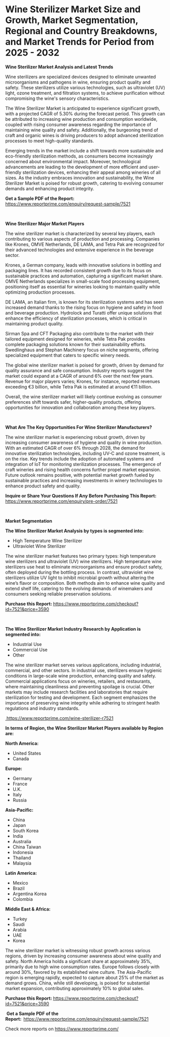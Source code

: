 <p><h1>Wine Sterilizer Market Size and Growth, Market Segmentation, Regional and Country Breakdowns, and Market Trends for Period from 2025 -  2032</h1></p><p><strong>Wine Sterilizer Market Analysis and Latest Trends</strong></p>
<p><p>Wine sterilizers are specialized devices designed to eliminate unwanted microorganisms and pathogens in wine, ensuring product quality and safety. These sterilizers utilize various technologies, such as ultraviolet (UV) light, ozone treatment, and filtration systems, to achieve purification without compromising the wine's sensory characteristics.</p><p>The Wine Sterilizer Market is anticipated to experience significant growth, with a projected CAGR of 5.30% during the forecast period. This growth can be attributed to increasing wine production and consumption worldwide, coupled with rising consumer awareness regarding the importance of maintaining wine quality and safety. Additionally, the burgeoning trend of craft and organic wines is driving producers to adopt advanced sterilization processes to meet high-quality standards.</p><p>Emerging trends in the market include a shift towards more sustainable and eco-friendly sterilization methods, as consumers become increasingly concerned about environmental impact. Moreover, technological advancements are leading to the development of more efficient and user-friendly sterilization devices, enhancing their appeal among wineries of all sizes. As the industry embraces innovation and sustainability, the Wine Sterilizer Market is poised for robust growth, catering to evolving consumer demands and enhancing product integrity.</p></p>
<p><strong>Get a Sample PDF of the Report:&nbsp;</strong> <a href="https://www.reportprime.com/enquiry/request-sample/7521?utm_campaign=2179&utm_medium=2&utm_source=Github&utm_content=ia&utm_term=19032025&utm_id=wine-sterilizer">https://www.reportprime.com/enquiry/request-sample/7521</a></p>
<p>&nbsp;</p>
<p><strong>Wine Sterilizer Major Market Players</strong></p>
<p><p>The wine sterilizer market is characterized by several key players, each contributing to various aspects of production and processing. Companies like Krones, OMVE Netherlands, DE LAMA, and Tetra Pak are recognized for their advanced technologies and extensive experience in the beverage sector.</p><p>Krones, a German company, leads with innovative solutions in bottling and packaging lines. It has recorded consistent growth due to its focus on sustainable practices and automation, capturing a significant market share. OMVE Netherlands specializes in small-scale food processing equipment, positioning itself as essential for wineries looking to maintain quality while optimizing production processes. </p><p>DE LAMA, an Italian firm, is known for its sterilization systems and has seen increased demand thanks to the rising focus on hygiene and safety in food and beverage production. Hydrolock and Turatti offer unique solutions that enhance the efficiency of sterilization processes, which is critical in maintaining product quality.</p><p>Sirman Spa and CFT Packaging also contribute to the market with their tailored equipment designed for wineries, while Tetra Pak provides complete packaging solutions known for their sustainability efforts. Swedlinghaus and Stephan Machinery focus on niche segments, offering specialized equipment that caters to specific winery needs.</p><p>The global wine sterilizer market is poised for growth, driven by demand for quality assurance and safe consumption. Industry reports suggest the market could expand at a CAGR of around 6% over the next few years. Revenue for major players varies; Krones, for instance, reported revenues exceeding €3 billion, while Tetra Pak is estimated at around €11 billion. </p><p>Overall, the wine sterilizer market will likely continue evolving as consumer preferences shift towards safer, higher-quality products, offering opportunities for innovation and collaboration among these key players.</p></p>
<p>&nbsp;</p>
<p><strong>What Are The Key Opportunities For Wine Sterilizer Manufacturers?</strong></p>
<p><p>The wine sterilizer market is experiencing robust growth, driven by increasing consumer awareness of hygiene and quality in wine production. With an estimated CAGR of over 6% through 2028, the demand for innovative sterilization technologies, including UV-C and ozone treatment, is on the rise. Key trends include the adoption of automated systems and integration of IoT for monitoring sterilization processes. The emergence of craft wineries and rising health concerns further propel market expansion. Future outlook remains positive, with potential market growth fueled by sustainable practices and increasing investments in winery technologies to enhance product safety and quality.</p></p>
<p><strong>Inquire or Share Your Questions If Any Before Purchasing This Report:</strong> <a href="https://www.reportprime.com/enquiry/pre-order/7521?utm_campaign=2179&utm_medium=2&utm_source=Github&utm_content=ia&utm_term=19032025&utm_id=wine-sterilizer">https://www.reportprime.com/enquiry/pre-order/7521</a></p>
<p>&nbsp;</p>
<p><strong>Market Segmentation</strong></p>
<p><strong>The Wine Sterilizer Market Analysis by types is segmented into:</strong></p>
<p><ul><li>High Temperature Wine Sterilizer</li><li>Ultraviolet Wine Sterilizer</li></ul></p>
<p><p>The wine sterilizer market features two primary types: high temperature wine sterilizers and ultraviolet (UV) wine sterilizers. High temperature wine sterilizers use heat to eliminate microorganisms and ensure product safety, often deployed during the bottling process. In contrast, ultraviolet wine sterilizers utilize UV light to inhibit microbial growth without altering the wine’s flavor or composition. Both methods aim to enhance wine quality and extend shelf life, catering to the evolving demands of winemakers and consumers seeking reliable preservation solutions.</p></p>
<p><strong>Purchase this Report:&nbsp;</strong><a href="https://www.reportprime.com/checkout?id=7521&price=3590&utm_campaign=2179&utm_medium=2&utm_source=Github&utm_content=ia&utm_term=19032025&utm_id=wine-sterilizer">https://www.reportprime.com/checkout?id=7521&price=3590</a></p>
<p>&nbsp;</p>
<p><strong>The Wine Sterilizer Market Industry Research by Application is segmented into:</strong></p>
<p><ul><li>Industrial Use</li><li>Commercial Use</li><li>Other</li></ul></p>
<p><p>The wine sterilizer market serves various applications, including industrial, commercial, and other sectors. In industrial use, sterilizers ensure hygienic conditions in large-scale wine production, enhancing quality and safety. Commercial applications focus on wineries, retailers, and restaurants, where maintaining cleanliness and preventing spoilage is crucial. Other markets may include research facilities and laboratories that require sterilization for testing and development. Each segment emphasizes the importance of preserving wine integrity while adhering to stringent health regulations and industry standards.</p></p>
<p><a href="https://www.reportprime.com/wine-sterilizer-r7521?utm_campaign=2179&utm_medium=2&utm_source=Github&utm_content=ia&utm_term=19032025&utm_id=wine-sterilizer">&nbsp;https://www.reportprime.com/wine-sterilizer-r7521</a></p>
<p><strong>In terms of Region, the Wine Sterilizer Market Players available by Region are:</strong></p>
<p>
    <p> <strong> North America: </strong>
        <ul>
            <li>United States</li>
            <li>Canada</li>
        </ul>
        </p> 
    <p> <strong> Europe: </strong>
        <ul>
            <li>Germany</li>
            <li>France</li>
            <li>U.K.</li>
            <li>Italy</li>
            <li>Russia</li>
        </ul>
        </p> 
    <p> <strong> Asia-Pacific: </strong>
        <ul>
            <li>China</li>
            <li>Japan</li>
            <li>South Korea</li>
            <li>India</li>
            <li>Australia</li>
            <li>China Taiwan</li>
            <li>Indonesia</li>
            <li>Thailand</li>
            <li>Malaysia</li>
        </ul>
        </p> 
    <p> <strong> Latin America: </strong>
        <ul>
            <li>Mexico</li>
            <li>Brazil</li>
            <li>Argentina Korea</li>
            <li>Colombia</li>
        </ul>
        </p> 
    <p> <strong> Middle East & Africa: </strong>
        <ul>
            <li>Turkey</li>
            <li>Saudi</li>
            <li>Arabia</li>
            <li>UAE</li>
            <li>Korea</li>
        </ul>
    </p>
    </p>
<p><p>The wine sterilizer market is witnessing robust growth across various regions, driven by increasing consumer awareness about wine quality and safety. North America holds a significant share at approximately 35%, primarily due to high wine consumption rates. Europe follows closely with around 30%, favored by its established wine culture. The Asia-Pacific region is emerging rapidly, expected to capture about 25% of the market as demand grows. China, while still developing, is poised for substantial market expansion, contributing approximately 10% to global sales.</p></p>
<p><strong>Purchase this Report: </strong><a href="https://www.reportprime.com/checkout?id=7521&price=3590&utm_campaign=2179&utm_medium=2&utm_source=Github&utm_content=ia&utm_term=19032025&utm_id=wine-sterilizer">https://www.reportprime.com/checkout?id=7521&price=3590</a></p>
<p>&nbsp;<strong>Get a Sample PDF of the Report:&nbsp;&nbsp;</strong><a href="https://www.reportprime.com/enquiry/request-sample/7521?utm_campaign=2179&utm_medium=2&utm_source=Github&utm_content=ia&utm_term=19032025&utm_id=wine-sterilizer">https://www.reportprime.com/enquiry/request-sample/7521</a></p>
<p><strong></strong></p>
<p>Check more reports on <a href="https://www.reportprime.com/?utm_campaign=2179&utm_medium=2&utm_source=Github&utm_content=ia&utm_term=19032025&utm_id=wine-sterilizer">https://www.reportprime.com/</a></p>